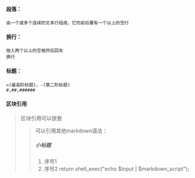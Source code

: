 #### 段落：
	由一个或多个连续的文本行组成，它的前后要有一个以上的空行
#### 换行：
	按入两个以上的空格然后回车  
	换行
#### 标题：
	=(最高阶标题)，-(第二阶标题)
	#,##,######
#### 区块引用
>	区块引用可以嵌套
>>	可以引用其他markdown语法：
>>##### 小标题
>>1. 序号1
>>2. 序号2
>>return shell_exec("echo $input | $markdown_script");





